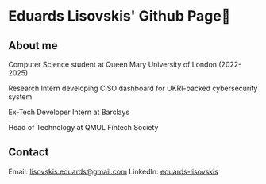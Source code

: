 # Eduards Lisovskis' Github Page👋

## About me
Computer Science student at Queen Mary University of London (2022-2025)

Research Intern developing CISO dashboard for UKRI-backed cybersecurity system

Ex-Tech Developer Intern at Barclays

Head of Technology at QMUL Fintech Society

## Contact
Email: lisovskis.eduards@gmail.com
LinkedIn: [eduards-lisovskis](https://www.linkedin.com/in/eduards-lisovskis)

